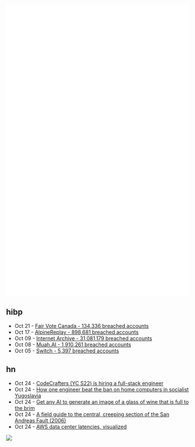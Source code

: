 ![Metrics](https://raw.githubusercontent.com/phixion/phixion/master/metrics.svg)

## hibp

<!--
for https://github.com/phixion/phixion/blob/main/.github/workflows/feeds.yml
-->
<!--START_SECTION:haveibeenpwnd-->
- Oct 21 - [Fair Vote Canada - 134,336 breached accounts](https://haveibeenpwned.com/PwnedWebsites#FairVoteCanada)
- Oct 17 - [AlpineReplay - 898,681 breached accounts](https://haveibeenpwned.com/PwnedWebsites#AlpineReplay)
- Oct 09 - [Internet Archive - 31,081,179 breached accounts](https://haveibeenpwned.com/PwnedWebsites#InternetArchive)
- Oct 08 - [Muah.AI - 1,910,261 breached accounts](https://haveibeenpwned.com/PwnedWebsites#Muah)
- Oct 05 - [Switch - 5,397 breached accounts](https://haveibeenpwned.com/PwnedWebsites#Switch)
<!--END_SECTION:haveibeenpwnd-->

## hn

<!--
for https://github.com/phixion/phixion/blob/main/.github/workflows/feeds.yml
-->
<!--START_SECTION:hn-->
- Oct 24 - [CodeCrafters (YC S22) is hiring a full-stack engineer](https://www.ycombinator.com/companies/codecrafters/jobs/U31ttcu-software-engineer-product)
- Oct 24 - [How one engineer beat the ban on home computers in socialist Yugoslavia](https://www.theguardian.com/games/2024/oct/24/how-one-engineer-beat-the-ban-on-home-computers-in-socialist-yugoslavia)
- Oct 24 - [Get any AI to generate an image of a glass of wine that is full to the brim](https://old.reddit.com/r/ChatGPT/comments/1gas25l/your_mission_should_you_choose_to_accept_it_is_to/)
- Oct 24 - [A field guide to the central, creeping section of the San Andreas Fault (2006)](https://www.researchgate.net/publication/262263511_A_field_guide_to_the_central_creeping_section_of_the_San_Andreas_Fault_and_the_San_Andreas_Fault_Observatory_at_Depth)
- Oct 24 - [AWS data center latencies, visualized](https://benjdd.com/aws/)
<!--END_SECTION:hn-->

<!--
for https://yhype.me
-->
![](https://hit.yhype.me/github/profile?user_id=13013670)
